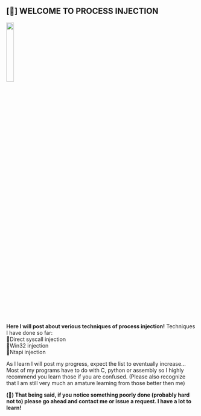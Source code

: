 
##  [🔶] WELCOME TO PROCESS INJECTION

<img width="20%" src="https://static.wikia.nocookie.net/hollowknight/images/5/5c/Char_shade.png/revision/latest/scale-to-width-down/250?cb=20190405191007"> 

**Here I will post about verious techniques of process injection!**
Techniques I have done so far:<br>
  🔸Direct syscall injection<br>
  🔸Win32 injection<br>
  🔸Ntapi injection<br>
  
As I learn I will post my progress, expect the list to eventually increase... <br>
Most of my programs have to do with C, python or assembly so I highly recommend you learn those if you are confused. (Please also recognize that I am still very much an amature learning from those better then me)

**(🧡) That being said, if you notice something poorly done (probably hard not to) please go ahead and contact me or issue a request. I have a lot to learn!**
